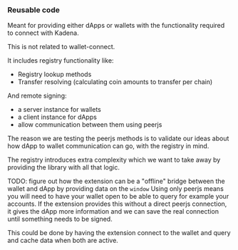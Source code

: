 ### Reusable code

Meant for providing either dApps or wallets with the functionality required to connect with Kadena.

This is not related to wallet-connect.

It includes registry functionality like:

- Registry lookup methods
- Transfer resolving (calculating coin amounts to transfer per chain)

And remote signing:

- a server instance for wallets
- a client instance for dApps
- allow communication between them using peerjs

The reason we are testing the peerjs methods is to validate our ideas about how
dApp to wallet communication can go, with the registry in mind.

The registry introduces extra complexity which we want to take away by providing the library with all that logic.

TODO: figure out how the extension can be a "offline" bridge between the wallet and dApp by providing data on the `window`
Using only peerjs means you will need to have your wallet open to be able to query for example your accounts.
If the extension provides this without a direct peerjs connection, it gives the dApp more information and we can save the real connection until something needs to be signed.

This could be done by having the extension connect to the wallet and query and cache data when both are active.
